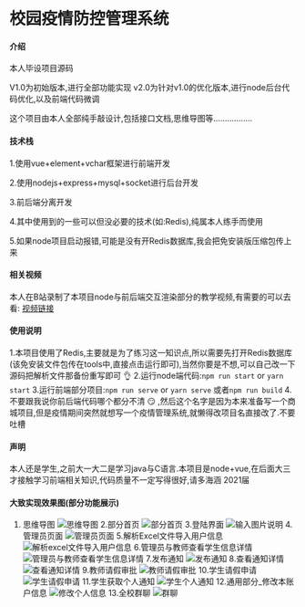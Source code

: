 # 校园疫情防控管理系统

#### 介绍
本人毕设项目源码

V1.0为初始版本,进行全部功能实现
v2.0为针对v1.0的优化版本,进行node后台代码优化,以及前端代码微调

这个项目由本人全部纯手敲设计,包括接口文档,思维导图等.................

#### 技术栈
1.使用vue+element+vchar框架进行前端开发

2.使用nodejs+express+mysql+socket进行后台开发

3.前后端分离开发

4.其中使用到的一些可以但没必要的技术(如:Redis),纯属本人练手而使用

5.如果node项目启动报错,可能是没有开Redis数据库,我会把免安装版压缩包传上来

#### 相关视频
本人在B站录制了本项目node与前后端交互渲染部分的教学视频,有需要的可以去看:
[视频链接](https://www.bilibili.com/video/BV1Z54y1y79p)

#### 使用说明
1.本项目使用了Redis,主要就是为了练习这一知识点,所以需要先打开Redis数据库(该免安装文件包传在tools中,直接点击运行即可),当然你要是不想,可以自己改一下源码把解析文件那备份重写即可 :ok_hand: 
2.运行node端代码:`npm run start`  or `yarn start`
3.运行前端部分项目:`npm run serve` or `yarn serve`  或者`npm run build`
4.不要跟我说你前后端代码哪个都分不清 :smirk: ,然后这个名字是因为本来准备写一个商城项目,但是疫情期间突然就想写一个疫情管理系统,就懒得改项目名直接改了.不要吐槽

#### 声明
本人还是学生,之前大一大二是学习java与C语言.本项目是node+vue,在后面大三才接触学习前端相关知识,代码质量不一定写得很好,请多海涵 
2021届

#### 大致实现效果图(部分功能展示)
1. 思维导图
![思维导图](https://images.gitee.com/uploads/images/2021/0319/104727_a03236a2_4995263.png "思维导图.png")
2.部分首页
![部分首页](https://images.gitee.com/uploads/images/2021/0319/104801_5e06ff90_4995263.png "部分首页.png")
3.登陆界面
![输入图片说明](https://images.gitee.com/uploads/images/2021/0319/104835_0dd202f2_4995263.png "登陆页面.png")
4.管理员页面
![管理员页面](https://images.gitee.com/uploads/images/2021/0319/104901_866219d0_4995263.png "管理员页面.png")
5.解析Excel文件导入用户信息
![解析excel文件导入用户信息](https://images.gitee.com/uploads/images/2021/0319/104948_130467c9_4995263.png "解析导入表格文件.png")
6.管理员与教师查看学生信息详情
![管理员与教师查看学生信息详情](https://images.gitee.com/uploads/images/2021/0319/105042_0d281e22_4995263.png "管理与教师页.png")
7.发布通知
![发布通知](https://images.gitee.com/uploads/images/2021/0319/105136_d760c236_4995263.png "发布通知.png")
8.查看通知详情
![查看通知详情](https://images.gitee.com/uploads/images/2021/0319/105202_046c5484_4995263.png "通知详情.png")
9.教师请假审批
![教师请假审批](https://images.gitee.com/uploads/images/2021/0319/105234_f9e7abd1_4995263.png "教师_请假申请.png")
10.学生请假申请
![学生请假申请](https://images.gitee.com/uploads/images/2021/0319/105301_b1e5496a_4995263.png "学生_请假申请.png")
11.学生获取个人通知
![学生个人通知](https://images.gitee.com/uploads/images/2021/0319/105326_3381ff53_4995263.png "学生_个人通知.png")
12.通用部分_修改本账户信息
![修改个人信息](https://images.gitee.com/uploads/images/2021/0319/105355_82ea4df6_4995263.png "通用_修改个人信息.png")
13.全校群聊 
![群聊](https://images.gitee.com/uploads/images/2021/0319/105438_ef3cbbd3_4995263.png "群聊.png")